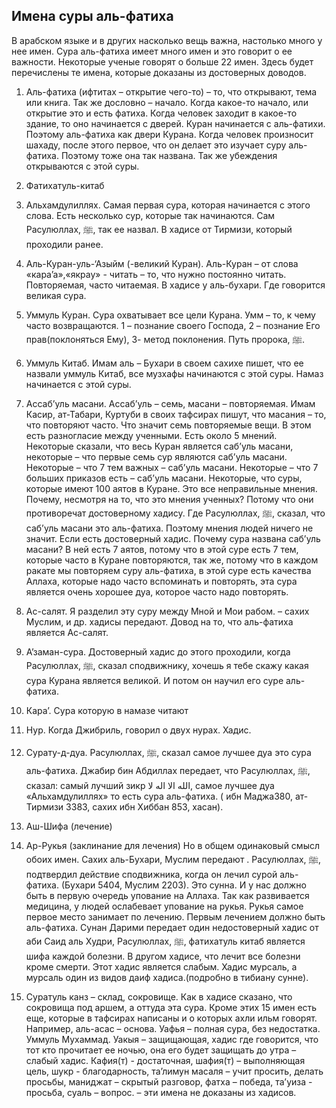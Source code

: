 ## Имена суры аль-фатиха

В арабском языке и в других насколько вещь важна, настолько много у нее имен. Сура аль-фатиха имеет много имен и это говорит о ее важности. Некоторые ученые говорят о больше 22 имен. Здесь будет перечислены те имена, которые доказаны из достоверных доводов.

1.	Аль-фатиха (ифтитах – открытие чего-то) – то, что открывают, тема или книга. Так же дословно – начало. Когда какое-то начало, или открытие это и есть фатиха. Когда человек заходит в какое-то здание, то оно начинается с дверей. Куран начинается с аль-фатихи. Поэтому аль-фатиха как двери Курана. Когда человек произносит шахаду, после этого первое, что он делает это изучает суру аль-фатиха. Поэтому тоже она так названа. Так же убеждения открываются с этой суры.

2.	Фатихатуль-китаб

3.	Альхамдулиллях. Самая первая сура, которая начинается с этого слова. Есть несколько сур, которые так начинаются. Сам Расулюллах, ﷺ, так ее назвал. В хадисе от Тирмизи, который проходили ранее. 

4.	Аль-Куран-уль-‘Азыйм (-великий Куран). Аль-Куран – от слова «кара’а»,«якрау» - читать – то, что нужно постоянно читать. Повторяемая, часто читаемая. В хадисе у аль-бухари. Где говорится великая сура.

5.	Уммуль Куран. Сура охватывает все цели Курана. Умм – то, к чему часто возвращаются. 1 – познание своего Господа, 2 – познание Его прав(поклоняться Ему), 3- метод поклонения. Путь пророка, ﷺ. 

6.	Уммуль Китаб. Имам аль – Бухари в своем сахихе пишет, что ее назвали уммуль Китаб, все музхафы начинаются с этой суры. Намаз начинается с этой суры. 

7.	Ассаб’уль масани. Ассаб’уль – семь, масани – повторяемая. Имам Касир, ат-Табари, Куртуби в своих тафсирах пишут, что масания – то, что повторяют часто. Что значит семь повторяемые вещи. В этом есть разногласие между ученными. Есть около 5 мнений. Некоторые сказали, что весь Куран является саб’уль масани, некоторые – что первые семь сур являются саб’уль масани. Некоторые – что 7 тем важных – саб’уль масани. Некоторые – что 7 больших приказов есть – саб’уль масани. Некоторые, что суры, которые имеют 100 аятов в Куране. Это все неправильные мнения. Почему, несмотря на то, что это мнения ученных? Потому что они противоречат достоверному хадису. Где Расулюллах, ﷺ, сказал, что саб’уль масани это аль-фатиха. Поэтому мнения людей ничего не значит. Если есть достоверный хадис. Почему сура названа саб’уль масани? В ней есть 7 аятов, потому что в этой суре есть 7 тем, которые часто в Куране повторяются, так же, потому что в каждом ракате мы повторяем суру аль-фатиха, в этой суре есть качества Аллаха, которые надо часто вспоминать и повторять, эта сура является очень хорошее дуа, которое часто надо повторять. 

8.	Ас-салят. Я разделил эту суру между Мной и Мои рабом. – сахих Муслим, и др. хадисы передают. Довод на то, что аль-фатиха является Ас-салят.

9.	А’заман-сура. Достоверный хадис до этого проходили, когда Расулюллах, ﷺ, сказал сподвижнику, хочешь я тебе скажу какая сура Курана является великой. И потом он научил его суре аль-фатиха.

10.	Кара’. Сура которую в намазе читают

11.	Нур. Когда Джибриль, говорил о двух нурах. Хадис.

12.	Сурату-д-дуа. Расулюллах, ﷺ, сказал самое лучшее дуа это сура аль-фатиха. Джабир бин Абдиллах передает, что Расулюллах, ﷺ, сказал: самый лучший зикр 
الله الا اله لا, самое лучшее дуа «Альхамдулиллях» то есть сура аль-фатиха. ( ибн Маджа380, ат-Тирмизи 3383, сахих ибн Хиббан 853, хасан). 

13.	Аш-Шифа (лечение)

14.	Ар-Рукья (заклинание для лечения)
Но в общем одинаковый смысл обоих имен. Сахих аль-Бухари, Муслим передают . Расулюллах, ﷺ, подтвердил действие сподвижника, когда он лечил сурой аль-фатиха. (Бухари 5404, Муслим 2203). Это сунна. И у нас должно быть в первую очередь упование на Аллаха. Так как развивается медицина, у людей ослабевает упование на рукья. Рукья самое первое место занимает по лечению. Первым лечением должно быть аль-фатиха.  Сунан Дарими передает один недостоверный хадис от аби Саид аль Худри, Расулюллах, ﷺ, фатихатуль китаб является шифа каждой болезни. В другом хадисе, что лечит все болезни кроме смерти. Этот хадис является слабым. Хадис мурсаль, а мурсаль один из видов даиф хадиса.(подробно в тибиану сунне). 

15.	Суратуль канз – склад, сокровище. Как в хадисе сказано, что сокровища под аршем, а оттуда эта сура. 
Кроме этих 15 имен есть еще, которые в тафсирах написаны и о которых ахли ильм говорят. Например, аль-асас – основа. Уафья – полная сура, без недостатка. Уммуль Мухаммад.
Уакыя – защищающая, хадис где говорится, что тот кто прочитает ее ночью, она его будет защищать до утра – слабый хадис. Кафия(т) - достаточная, шафия(т) – выполняющая цель, шукр - благодарность, та’лимун масаля – учит просить, делать просьбы, маниджат – скрытый разговор, фатха – победа, та’уиза - просьба, суаль – вопрос. – эти имена не доказаны из хадисов.